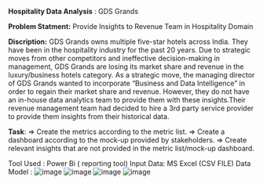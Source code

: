 **Hospitality Data Analysis** : GDS Grands

**Problem Statment:** Provide Insights to Revenue Team in Hospitality Domain

**Discription:** GDS Grands owns multiple five-star hotels across India. They have been in the hospitality industry for the past 20 years. 
Due to strategic moves from other competitors and ineffective decision-making in management, GDS Grands are losing its market share and revenue in the luxury/business hotels category. 
As a strategic move, the managing director of GDS Grands wanted to incorporate “Business and Data Intelligence” in order to regain their market share and revenue. 
However, they do not have an in-house data analytics team to provide them with these insights.Their revenue management team had decided to hire a 3rd party service provider to provide them insights 
from their historical data.

**Task**:
=> Create the metrics according to the metric list.
=> Create a dashboard according to the mock-up provided by stakeholders.
=> Create relevant insights that are not provided in the metric list/mock-up dashboard.

Tool Used : Power Bi ( reporting tool)
Input Data: MS Excel (CSV FILE)
Data Model : ![image](https://github.com/nupur711/GDS-India-Hotel-Booking-Analysis/assets/28728455/7b121e28-bfa5-47fe-b441-91ded055da56)
![image](https://github.com/nupur711/GDS-India-Hotel-Booking-Analysis/assets/28728455/82344b65-1add-469c-82d6-7236181a462e)
![image](https://github.com/nupur711/GDS-India-Hotel-Booking-Analysis/assets/28728455/62fe6ffa-1e4f-438c-9149-cafcf1df5b13)
![image](https://github.com/nupur711/GDS-India-Hotel-Booking-Analysis/assets/28728455/e490ea76-45e2-45f8-a8b3-50a599ea7cbd)



